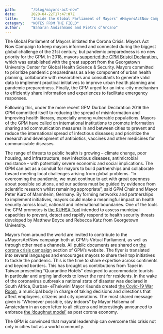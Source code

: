 ```yaml
---
path: 		"/blog/mayors-act-now"
date: 		2020-04-22T17:47:07Z
title: 		"Inside the Global Parliament of Mayors’ #MayorsActNow Campaign"
category: 	"NOTES FROM THE FIELD"
author: 	"Baharan Andishmand and Pietro d’Arcano"
---
```


The Global Parliament of Mayors initiated the Corona Crisis: Mayors Act Now Campaign to keep mayors informed and connected during the biggest global challenge of the 21st century, but pandemic preparedness is no new priority for the GPM. In 2018, mayors [supported the GPM Bristol Declaration](globalparliamentofmayors.org), which was established with the great support from the Georgetown University Center for Global Health Science & Security. Mayors committed to prioritize pandemic preparedness as a key component of urban health planning, collaborate with researchers and consultants to generate valid data to implement practical initiatives to improve urban health planning and pandemic preparedness. Finally, the GPM urged for an intra-city mechanism to efficiently share information and experiences to facilitate emergency responses. 

Following this, under the more recent GPM Durban Declaration 2019 the GPM committed itself to reducing the spread of misinformation and improving health literacy, especially among vulnerable populations. Mayors of the GPM have called on international institutions to promote information sharing and communication measures in and between cities to prevent and reduce the international spread of infectious diseases; and prioritize the research and development of antibiotics, vaccines and other medicines for communicable diseases.

The range of threats to public health is growing – climate change, poor housing, and infrastructure, new infectious diseases, antimicrobial resistance – with potentially severe economic and social implications. The GPM can act as a conduit for mayors to build partnerships and collaborate toward meeting local challenges arising from global problems. “In overcoming the pandemic, we must continue to act with great openness about possible solutions, and our actions must be guided by evidence from scientific research whilst remaining appropriate”, said GPM Chair and Mayor Peter Kurz of Mannheim, Germany. By forming networks and partnerships to implement initiatives, mayors could make a meaningful impact on health security across local, national and international boundaries. One of the tools the GPM promotes is [the RUHSA Tool](https://georgetown.app.box.com/s/0sruh3cnji6txorqt2acgm0z9xx73ac1) intended to assess municipal capacities to prevent, detect and rapidly respond to health security threats developed by Matthew Boyce and Rebecca Katz from Georgetown University. 

Mayors from around the world are invited to contribute to the #MayorsActNow campaign both at GPM’s Virtual Parliament, as well as through other media channels. All public documents are shared on [the corona crisis campaign](https://globalparliamentofmayors.org/mayorsactnow/) section of GPM’s website. The flyer is translated into several languages and encourages mayors to share their top initiatives to tackle the pandemic. This is the time to share expertise across continents and beyond borders. This has brought us contributions from Tapei in Taiwan presenting “Quarantine Hotels” designed to accommodate tourists in particular and urging landlords to lower the rent for residents. In the wake of the coronavirus outbreak a national state of disaster was declared in South Africa, Durban- eThekwini Mayor Kaunda created [the Covid-19 War Room](http://www.durban.gov.za/Resource_Centre/new2/Pages/City-takes-drastic-measures-to-curb-spread-of-coronavirus.aspx), a municipal body in charge of taking decisions and directions that affect employees, citizens and city operations. The most shared message given is “Whenever possible, stay indoors” by Mayor Halsema of Amsterdam in an open letter to all citizens and interestingly announced to embrace [the ‘doughnut model’](https://www.theguardian.com/world/2020/apr/08/amsterdam-doughnut-model-mend-post-coronavirus-economy) as post corona economy. 
 
The GPM is convinced that mayoral leadership can overcome this crisis not only in cities but as a world community. 
